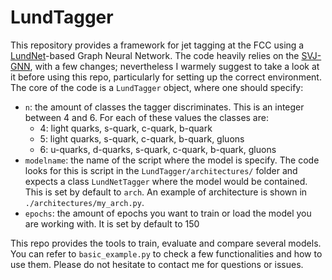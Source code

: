 # LundTagger
This repository provides a framework for jet tagging at the FCC using a [LundNet](https://arxiv.org/abs/2012.08526)-based Graph Neural Network. The code heavily relies on the [SVJ-GNN](https://github.com/rseidita/SVJ_GNN), with a few changes; nevertheless I warmely suggest to take a look at it before using this repo, particularly for setting up the correct environment. The core of the code is a `LundTagger` object, where one should specify:

- `n`: the amount of classes the tagger discriminates. This is an integer between 4 and 6. For each of these values the classes are:
  - 4: light quarks, s-quark, c-quark, b-quark
  - 5: light quarks, s-quark, c-quark, b-quark, gluons
  - 6: u-quarks, d-quarks, s-quark, c-quark, b-quark, gluons
- `modelname`: the name of the script where the model is specify. The code looks for this is script in the `LundTagger/architectures/` folder and expects a class `LundNetTagger` where the model would be contained. This is set by default to `arch`. An example of architecture is shown in `./architectures/my_arch.py`.
- `epochs`: the amount of epochs you want to train or load the model you are working with. It is set by default to 150

This repo provides the tools to train, evaluate and compare several models. You can refer to `basic_example.py` to check a few functionalities and how to use them. Please do not hesitate to contact me for questions or issues. 
